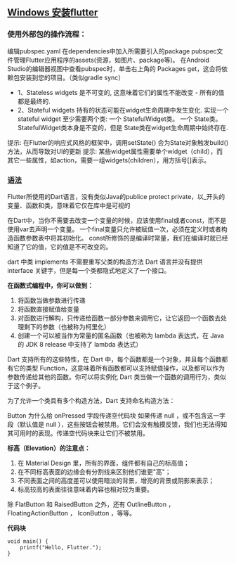 ## [Windows 安装flutter]("https://flutterchina.club/setup-windows/")

### 使用外部包的操作流程：

编辑pubspec.yaml 在dependencies中加入所需要引入的package
pubspec文件管理Flutter应用程序的assets(资源，如图片、package等)。
在Android Studio的编辑器视图中查看pubspec时，单击右上角的 Packages get，这会将依赖包安装到您的项目。（类似gradle sync）
* 1、Stateless widgets 是不可变的, 这意味着它们的属性不能改变 - 所有的值都是最终的.
* 2、Stateful widgets 持有的状态可能在widget生命周期中发生变化. 实现一个 stateful widget 至少需要两个类:
    一个 StatefulWidget类。
    一个 State类。 StatefulWidget类本身是不变的，但是 State类在widget生命周期中始终存在.

提示: 在Flutter的响应式风格的框架中，调用setState() 会为State对象触发build()方法，从而导致对UI的更新
提示: 某些widget属性需要单个widget（child），而其它一些属性，如action，需要一组widgets(children），用方括号[]表示。

### [语法]("https://www.jianshu.com/p/3d927a7bf020")

Flutter所使用的Dart语言，没有类似Java的publice protect private，以_开头的变量、函数和类，意味着它仅在库中是可视的

在Dart中，当你不需要去改变一个变量的时候，应该使用final或者const，而不是使用var去声明一个变量。
一个final变量只允许被赋值一次，必须在定义时或者构造函数参数表中将其初始化。
const所修饰的是编译时常量，我们在编译时就已经知道了它的值，它的值是不可改变的。

dart 中类 implements 不需要重写父类的构造方法 
Dart 语言并没有提供 interface 关键字，但是每一个类都隐式地定义了一个接口。

**在函数式编程中，你可以做到：**
1. 将函数当做参数进行传递
2. 将函数直接赋值给变量
3. 对函数进行解构，只传递给函数一部分参数来调用它，让它返回一个函数去处理剩下的参数（也被称为柯里化）
4. 创建一个可以被当作为常量的匿名函数（也被称为 lambda 表达式，在 Java 的 JDK 8 release 中支持了 lambda 表达式）

Dart 支持所有的这些特性，在 Dart 中，每个函数都是一个对象，并且每个函数都有它的类型 Function，这意味着所有函数都可以支持赋值操作，以及都可以作为参数传递给其他的函数。你可以将实例化 Dart 类当做一个函数的调用行为，类似于这个例子。

为了允许一个类具有多个构造方法，Dart 支持命名构造方法：

Button
为什么给 onPressed 字段传递空代码块
如果传递 null ，或不包含这一字段（默认值是 null ），这些按钮会被禁用。它们会没有触摸反馈，我们也无法得知其可用时的表现。传递空代码块来让它们不被禁用。

**标高（Elevation）的注意点：**

1. 在 Material Design 里，所有的界面，组件都有自己的标高值；
2. 在不同标高表面的边缘会有分割线来区别他们谁更"高"；
3. 不同表面之间的高度差可以使用暗淡的背景，增亮的背景或阴影来表示；
4. 标高较高的表面往往意味着内容也相对较为重要。

除 FlatButton 和 RaisedButton 之外，还有 OutlineButton ， FloatingActionButton ， IconButton ，等等。

**代码块**


    void main() {
        printf("Hello, Flutter.");
    }

